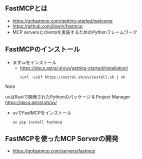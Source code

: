 ## FastMCPとは
- https://gofastmcp.com/getting-started/welcome
- https://github.com/jlowin/fastmcp
- MCP serversとclientsを実装するためのPythonフレームワーク 

## FastMCPのインストール
- まず`uv`をインストール
  - https://docs.astral.sh/uv/getting-started/installation/  
    ```shell
    curl -LsSf https://astral.sh/uv/install.sh | sh
    ```

> [!NOTE]  
> uvはRustで開発されたPythonのパッケージ & Project Manager  
> https://docs.astral.sh/uv/

- uvでFastMCPをインストール  
  ```shell
  uv pip install fastmcp
  ```

## FastMCPを使ったMCP Serverの開発
- https://gofastmcp.com/servers/fastmcp